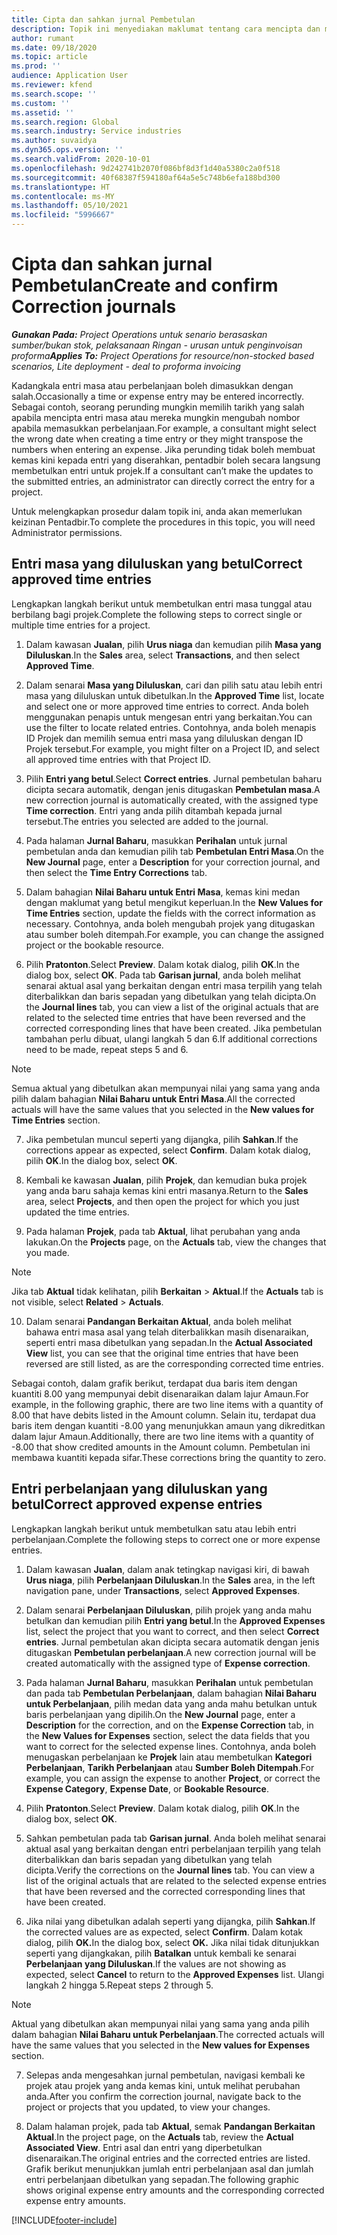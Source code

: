```yaml
---
title: Cipta dan sahkan jurnal Pembetulan
description: Topik ini menyediakan maklumat tentang cara mencipta dan mengesahkan jurnal pembetulan.
author: rumant
ms.date: 09/18/2020
ms.topic: article
ms.prod: ''
audience: Application User
ms.reviewer: kfend
ms.search.scope: ''
ms.custom: ''
ms.assetid: ''
ms.search.region: Global
ms.search.industry: Service industries
ms.author: suvaidya
ms.dyn365.ops.version: ''
ms.search.validFrom: 2020-10-01
ms.openlocfilehash: 9d242741b2070f086bf8d3f1d40a5380c2a0f518
ms.sourcegitcommit: 40f68387f594180af64a5e5c748b6efa188bd300
ms.translationtype: HT
ms.contentlocale: ms-MY
ms.lasthandoff: 05/10/2021
ms.locfileid: "5996667"
---
```

# <a name="create-and-confirm-correction-journals"></a><span data-ttu-id="1430e-103">Cipta dan sahkan jurnal Pembetulan</span><span class="sxs-lookup"><span data-stu-id="1430e-103">Create and confirm Correction journals</span></span>

<span data-ttu-id="1430e-104">_**Gunakan Pada:** Project Operations untuk senario berasaskan sumber/bukan stok, pelaksanaan Ringan - urusan untuk penginvoisan proforma_</span><span class="sxs-lookup"><span data-stu-id="1430e-104">_**Applies To:** Project Operations for resource/non-stocked based scenarios, Lite deployment - deal to proforma invoicing_</span></span>

<span data-ttu-id="1430e-105">Kadangkala entri masa atau perbelanjaan boleh dimasukkan dengan salah.</span><span class="sxs-lookup"><span data-stu-id="1430e-105">Occasionally a time or expense entry may be entered incorrectly.</span></span> <span data-ttu-id="1430e-106">Sebagai contoh, seorang perunding mungkin memilih tarikh yang salah apabila mencipta entri masa atau mereka mungkin mengubah nombor apabila memasukkan perbelanjaan.</span><span class="sxs-lookup"><span data-stu-id="1430e-106">For example, a consultant might select the wrong date when creating a time entry or they might transpose the numbers when entering an expense.</span></span> <span data-ttu-id="1430e-107">Jika perunding tidak boleh membuat kemas kini kepada entri yang diserahkan, pentadbir boleh secara langsung membetulkan entri untuk projek.</span><span class="sxs-lookup"><span data-stu-id="1430e-107">If a consultant can’t make the updates to the submitted entries, an administrator can directly correct the entry for a project.</span></span>

<span data-ttu-id="1430e-108">Untuk melengkapkan prosedur dalam topik ini, anda akan memerlukan keizinan Pentadbir.</span><span class="sxs-lookup"><span data-stu-id="1430e-108">To complete the procedures in this topic, you will need Administrator permissions.</span></span>

## <a name="correct-approved-time-entries"></a><span data-ttu-id="1430e-109">Entri masa yang diluluskan yang betul</span><span class="sxs-lookup"><span data-stu-id="1430e-109">Correct approved time entries</span></span>     

<span data-ttu-id="1430e-110">Lengkapkan langkah berikut untuk membetulkan entri masa tunggal atau berbilang bagi projek.</span><span class="sxs-lookup"><span data-stu-id="1430e-110">Complete the following steps to correct single or multiple time entries for a project.</span></span>

1. <span data-ttu-id="1430e-111">Dalam kawasan **Jualan**, pilih **Urus niaga** dan kemudian pilih **Masa yang Diluluskan**.</span><span class="sxs-lookup"><span data-stu-id="1430e-111">In the **Sales** area, select **Transactions**, and then select **Approved Time**.</span></span> 

2. <span data-ttu-id="1430e-112">Dalam senarai **Masa yang Diluluskan**, cari dan pilih satu atau lebih entri masa yang diluluskan untuk dibetulkan.</span><span class="sxs-lookup"><span data-stu-id="1430e-112">In the **Approved Time** list, locate and select one or more approved time entries to correct.</span></span> <span data-ttu-id="1430e-113">Anda boleh menggunakan penapis untuk mengesan entri yang berkaitan.</span><span class="sxs-lookup"><span data-stu-id="1430e-113">You can use the filter to locate related entries.</span></span> <span data-ttu-id="1430e-114">Contohnya, anda boleh menapis ID Projek dan memilih semua entri masa yang diluluskan dengan ID Projek tersebut.</span><span class="sxs-lookup"><span data-stu-id="1430e-114">For example, you might filter on a Project ID, and select all approved time entries with that Project ID.</span></span>

3. <span data-ttu-id="1430e-115">Pilih **Entri yang betul**.</span><span class="sxs-lookup"><span data-stu-id="1430e-115">Select **Correct entries**.</span></span> <span data-ttu-id="1430e-116">Jurnal pembetulan baharu dicipta secara automatik, dengan jenis ditugaskan **Pembetulan masa**.</span><span class="sxs-lookup"><span data-stu-id="1430e-116">A new correction journal is automatically created, with the assigned type **Time correction**.</span></span> <span data-ttu-id="1430e-117">Entri yang anda pilih ditambah kepada jurnal tersebut.</span><span class="sxs-lookup"><span data-stu-id="1430e-117">The entries you selected are added to the journal.</span></span> 

4. <span data-ttu-id="1430e-118">Pada halaman **Jurnal Baharu**, masukkan **Perihalan** untuk jurnal pembetulan anda dan kemudian pilih tab **Pembetulan Entri Masa**.</span><span class="sxs-lookup"><span data-stu-id="1430e-118">On the **New Journal** page, enter a **Description** for your correction journal, and then select the **Time Entry Corrections** tab.</span></span>  

5. <span data-ttu-id="1430e-119">Dalam bahagian **Nilai Baharu untuk Entri Masa**, kemas kini medan dengan maklumat yang betul mengikut keperluan.</span><span class="sxs-lookup"><span data-stu-id="1430e-119">In the **New Values for Time Entries** section, update the fields with the correct information as necessary.</span></span> <span data-ttu-id="1430e-120">Contohnya, anda boleh mengubah projek yang ditugaskan atau sumber boleh ditempah.</span><span class="sxs-lookup"><span data-stu-id="1430e-120">For example, you can change the assigned project or the bookable resource.</span></span>

6. <span data-ttu-id="1430e-121">Pilih **Pratonton**.</span><span class="sxs-lookup"><span data-stu-id="1430e-121">Select **Preview**.</span></span> <span data-ttu-id="1430e-122">Dalam kotak dialog, pilih **OK**.</span><span class="sxs-lookup"><span data-stu-id="1430e-122">In the dialog box, select **OK**.</span></span> <span data-ttu-id="1430e-123">Pada tab **Garisan jurnal**, anda boleh melihat senarai aktual asal yang berkaitan dengan entri masa terpilih yang telah diterbalikkan dan baris sepadan yang dibetulkan yang telah dicipta.</span><span class="sxs-lookup"><span data-stu-id="1430e-123">On the **Journal lines** tab, you can view a list of the original actuals that are related to the selected time entries that have been reversed and the corrected corresponding lines that have been created.</span></span> <span data-ttu-id="1430e-124">Jika pembetulan tambahan perlu dibuat, ulangi langkah 5 dan 6.</span><span class="sxs-lookup"><span data-stu-id="1430e-124">If additional corrections need to be made, repeat steps 5 and 6.</span></span> 

> [!NOTE]
> <span data-ttu-id="1430e-125">Semua aktual yang dibetulkan akan mempunyai nilai yang sama yang anda pilih dalam bahagian **Nilai Baharu untuk Entri Masa**.</span><span class="sxs-lookup"><span data-stu-id="1430e-125">All the corrected actuals will have the same values that you selected in the **New values for Time Entries** section.</span></span>

7. <span data-ttu-id="1430e-126">Jika pembetulan muncul seperti yang dijangka, pilih **Sahkan**.</span><span class="sxs-lookup"><span data-stu-id="1430e-126">If the corrections appear as expected, select **Confirm**.</span></span> <span data-ttu-id="1430e-127">Dalam kotak dialog, pilih **OK**.</span><span class="sxs-lookup"><span data-stu-id="1430e-127">In the dialog box, select **OK**.</span></span>

8. <span data-ttu-id="1430e-128">Kembali ke kawasan **Jualan**, pilih **Projek**, dan kemudian buka projek yang anda baru sahaja kemas kini entri masanya.</span><span class="sxs-lookup"><span data-stu-id="1430e-128">Return to the **Sales** area, select **Projects**, and then open the project for which you just updated the time entries.</span></span> 

9. <span data-ttu-id="1430e-129">Pada halaman **Projek**, pada tab **Aktual**, lihat perubahan yang anda lakukan.</span><span class="sxs-lookup"><span data-stu-id="1430e-129">On the **Projects** page, on the **Actuals** tab, view the changes that you made.</span></span> 

> [!NOTE]
> <span data-ttu-id="1430e-130">Jika tab **Aktual** tidak kelihatan, pilih **Berkaitan** > **Aktual**.</span><span class="sxs-lookup"><span data-stu-id="1430e-130">If the **Actuals** tab is not visible, select **Related** > **Actuals**.</span></span>  

10. <span data-ttu-id="1430e-131">Dalam senarai **Pandangan Berkaitan Aktual**, anda boleh melihat bahawa entri masa asal yang telah diterbalikkan masih disenaraikan, seperti entri masa dibetulkan yang sepadan.</span><span class="sxs-lookup"><span data-stu-id="1430e-131">In the **Actual Associated View** list, you can see that the original time entries that have been reversed are still listed, as are the corresponding corrected time entries.</span></span> 

<span data-ttu-id="1430e-132">Sebagai contoh, dalam grafik berikut, terdapat dua baris item dengan kuantiti 8.00 yang mempunyai debit disenaraikan dalam lajur Amaun.</span><span class="sxs-lookup"><span data-stu-id="1430e-132">For example, in the following graphic, there are two line items with a quantity of 8.00 that have debits listed in the Amount column.</span></span> <span data-ttu-id="1430e-133">Selain itu, terdapat dua baris item dengan kuantiti -8.00 yang menunjukkan amaun yang dikreditkan dalam lajur Amaun.</span><span class="sxs-lookup"><span data-stu-id="1430e-133">Additionally, there are two line items with a quantity of -8.00 that show credited amounts in the Amount column.</span></span> <span data-ttu-id="1430e-134">Pembetulan ini membawa kuantiti kepada sifar.</span><span class="sxs-lookup"><span data-stu-id="1430e-134">These corrections bring the quantity to zero.</span></span>

 
## <a name="correct-approved-expense-entries"></a><span data-ttu-id="1430e-135">Entri perbelanjaan yang diluluskan yang betul</span><span class="sxs-lookup"><span data-stu-id="1430e-135">Correct approved expense entries</span></span>

<span data-ttu-id="1430e-136">Lengkapkan langkah berikut untuk membetulkan satu atau lebih entri perbelanjaan.</span><span class="sxs-lookup"><span data-stu-id="1430e-136">Complete the following steps to correct one or more expense entries.</span></span> 

1. <span data-ttu-id="1430e-137">Dalam kawasan **Jualan**, dalam anak tetingkap navigasi kiri, di bawah **Urus niaga**, pilih **Perbelanjaan Diluluskan**.</span><span class="sxs-lookup"><span data-stu-id="1430e-137">In the **Sales** area, in the left navigation pane, under **Transactions**, select **Approved Expenses**.</span></span>

2. <span data-ttu-id="1430e-138">Dalam senarai **Perbelanjaan Diluluskan**, pilih projek yang anda mahu betulkan dan kemudian pilih **Entri yang betul**.</span><span class="sxs-lookup"><span data-stu-id="1430e-138">In the **Approved Expenses** list, select the project that you want to correct, and then select **Correct entries**.</span></span> <span data-ttu-id="1430e-139">Jurnal pembetulan akan dicipta secara automatik dengan jenis ditugaskan **Pembetulan perbelanjaan**.</span><span class="sxs-lookup"><span data-stu-id="1430e-139">A new correction journal will be created automatically with the assigned type of **Expense correction**.</span></span> 

3. <span data-ttu-id="1430e-140">Pada halaman **Jurnal Baharu**, masukkan **Perihalan** untuk pembetulan dan pada tab **Pembetulan Perbelanjaan**, dalam bahagian **Nilai Baharu untuk Perbelanjaan**, pilih medan data yang anda mahu betulkan untuk baris perbelanjaan yang dipilih.</span><span class="sxs-lookup"><span data-stu-id="1430e-140">On the **New Journal** page, enter a **Description** for the correction, and on the **Expense Correction** tab, in the **New Values for Expenses** section, select the data fields that you want to correct for the selected expense lines.</span></span> <span data-ttu-id="1430e-141">Contohnya, anda boleh menugaskan perbelanjaan ke **Projek** lain atau membetulkan **Kategori Perbelanjaan**, **Tarikh Perbelanjaan** atau **Sumber Boleh Ditempah**.</span><span class="sxs-lookup"><span data-stu-id="1430e-141">For example, you can assign the expense to another **Project**, or correct the **Expense Category**, **Expense Date**, or **Bookable Resource**.</span></span>

4. <span data-ttu-id="1430e-142">Pilih **Pratonton**.</span><span class="sxs-lookup"><span data-stu-id="1430e-142">Select **Preview**.</span></span> <span data-ttu-id="1430e-143">Dalam kotak dialog, pilih **OK**.</span><span class="sxs-lookup"><span data-stu-id="1430e-143">In the dialog box, select **OK**.</span></span> 

5. <span data-ttu-id="1430e-144">Sahkan pembetulan pada tab **Garisan jurnal**. Anda boleh melihat senarai aktual asal yang berkaitan dengan entri perbelanjaan terpilih yang telah diterbalikkan dan baris sepadan yang dibetulkan yang telah dicipta.</span><span class="sxs-lookup"><span data-stu-id="1430e-144">Verify the corrections on the **Journal lines** tab. You can view a list of the original actuals that are related to the selected expense entries that have been reversed and the corrected corresponding lines that have been created.</span></span>

6. <span data-ttu-id="1430e-145">Jika nilai yang dibetulkan adalah seperti yang dijangka, pilih **Sahkan**.</span><span class="sxs-lookup"><span data-stu-id="1430e-145">If the corrected values are as expected, select **Confirm**.</span></span> <span data-ttu-id="1430e-146">Dalam kotak dialog, pilih **OK.**</span><span class="sxs-lookup"><span data-stu-id="1430e-146">In the dialog box, select **OK.**</span></span> <span data-ttu-id="1430e-147">Jika nilai tidak ditunjukkan seperti yang dijangkakan, pilih **Batalkan** untuk kembali ke senarai **Perbelanjaan yang Diluluskan**.</span><span class="sxs-lookup"><span data-stu-id="1430e-147">If the values are not showing as expected, select **Cancel** to return to the **Approved Expenses** list.</span></span> <span data-ttu-id="1430e-148">Ulangi langkah 2 hingga 5.</span><span class="sxs-lookup"><span data-stu-id="1430e-148">Repeat steps 2 through 5.</span></span> 

> [!NOTE]
> <span data-ttu-id="1430e-149">Aktual yang dibetulkan akan mempunyai nilai yang sama yang anda pilih dalam bahagian **Nilai Baharu untuk Perbelanjaan**.</span><span class="sxs-lookup"><span data-stu-id="1430e-149">The corrected actuals will have the same values that you selected in the **New values for Expenses** section.</span></span>

7. <span data-ttu-id="1430e-150">Selepas anda mengesahkan jurnal pembetulan, navigasi kembali ke projek atau projek yang anda kemas kini, untuk melihat perubahan anda.</span><span class="sxs-lookup"><span data-stu-id="1430e-150">After you confirm the correction journal, navigate back to the project or projects that you updated, to view your changes.</span></span>  

8. <span data-ttu-id="1430e-151">Dalam halaman projek, pada tab **Aktual**, semak **Pandangan Berkaitan Aktual**.</span><span class="sxs-lookup"><span data-stu-id="1430e-151">In the project page, on the **Actuals** tab, review the **Actual Associated View**.</span></span> <span data-ttu-id="1430e-152">Entri asal dan entri yang diperbetulkan disenaraikan.</span><span class="sxs-lookup"><span data-stu-id="1430e-152">The original entries and the corrected entries are listed.</span></span> <span data-ttu-id="1430e-153">Grafik berikut menunjukkan jumlah entri perbelanjaan asal dan jumlah entri perbelanjaan dibetulkan yang sepadan.</span><span class="sxs-lookup"><span data-stu-id="1430e-153">The following graphic shows original expense entry amounts and the corresponding corrected expense entry amounts.</span></span> 




[!INCLUDE[footer-include](../includes/footer-banner.md)]